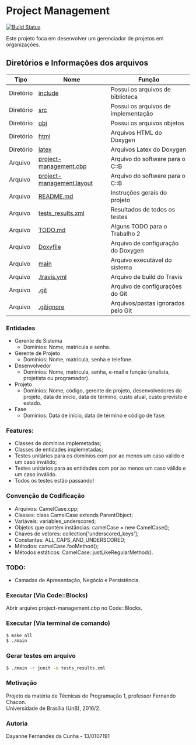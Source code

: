 Project Management
=============

[![Build Status](https://travis-ci.org/Dayof/project-management.svg?branch=master)](https://travis-ci.org/Dayof/project-management)

Este projeto foca em desenvolver um gerenciador de projetos em organizações.

## Diretórios e Informações dos arquivos

| Tipo      | Nome                              	             | Função                          	     |
| --------- | ------------------------------------------------------ | ------------------------------------- |
| Diretório | [include](include)           		  	     | Possui os arquivos de biblioteca	     |
| Diretório | [src](src)                 		  	     | Possui os arquivos de implementação   |
| Diretório | [obj](obj)                  		  	     | Possui os arquivos objetos            |
| Diretório | [html](html)                         		     | Arquivos HTML do Doxygen      	     |
| Diretório | [latex](latex)                         		     | Arquivos Latex do Doxygen	     |
| Arquivo   | [project-management.cbp](project-management.cbp)	     | Arquivo do software para o C::B       |
| Arquivo   | [project-management.layout](project-management.layout) | Arquivo do software para o C::B       |
| Arquivo   | [README.md](README.md)           			     | Instruções gerais do projeto          |
| Arquivo   | [tests_results.xml](tests_results.xml)   		     | Resultados de todos os testes         |
| Arquivo   | [TODO.md](TODO.md)   				     | Alguns TODO para o Trabalho 2	     |
| Arquivo   | [Doxyfile](Doxyfile)   				     | Arquivo de configuração do Doxygen    |
| Arquivo   | [main](main)   				     	     | Arquivo executável do sistema	     |
| Arquivo   | [.travis.yml](.travis.yml)   		     	     | Arquivo de build do Travis	     |
| Arquivo   | [.git](.git)   				     	     | Arquivo de configurações do Git	     |
| Arquivo   | [.gitignore](.gitignore)         		 	     | Arquivos/pastas ignorados pelo Git    |

### Entidades
- Gerente de Sistema
	- Domínios: Nome, matrícula e senha.
- Gerente de Projeto
	- Domínios: Nome, matrícula, senha e telefone.
- Desenvolvedor
	- Domínios: Nome, matrícula, senha, e-mail e 
			função (analista, projetista ou programador).
- Projeto
	- Domínios: Nome, código, gerente de projeto, desenvolvedores do projeto, 
			data de início, data de término, custo atual, custo previsto e 
			estado.
- Fase
	- Domínios: Data de início, data de término e código de fase.

### Features: 
- Classes de domínios implemetadas;
- Classes de entidades implemetadas;
- Testes unitários para os domínios com por ao menos um caso válido e um caso inválido;
- Testes unitários para as entidades com por ao menos um caso válido e um caso inválido.
- Todos os testes estão passando!

### Convenção de Codificação

- Arquivos: CamelCase.cpp;
- Classes: class CamelCase extends ParentObject;
- Variáveis: variables_underscored;
- Objetos que contém instâncias: camelCase = new CamelCase();
- Chaves de vetores: collection['underscored_keys'];
- Constantes: ALL_CAPS_AND_UNDERSCORED;
- Métodos: camelCase.fooMethod();
- Métodos estáticos: CamelCase::justLikeRegularMethod().

### TODO: 
- Camadas de Apresentação, Negócio e Persistência.

### Executar (Via Code::Blocks)

Abrir arquivo project-management.cbp no Code::Blocks.

### Executar (Via terminal de comando)

``` bash
$ make all
$ ./main
```

### Gerar testes em arquivo

``` bash
$ ./main -r junit -o tests_results.xml
```

### Motivação
Projeto da matéria de Técnicas de Programação 1, professor Fernando Chacon. </br>
Universidade de Brasília (UnB), 2016/2.

### Autoria
Dayanne Fernandes da Cunha - 13/0107191
